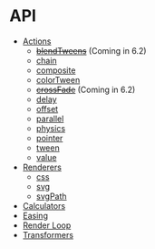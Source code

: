 # API

- [Actions](/docs/api/actions)
  - ~~[blendTweens](/docs/api/actions/blend-tweens.md)~~ (Coming in 6.2)
  - [chain](/docs/api/actions/chain.md)
  - [composite](/docs/api/actions/composite.md)
  - [colorTween](/docs/api/actions/color-tween.md)
  - ~~[crossFade](/docs/api/actions/cross-fade.md)~~ (Coming in 6.2)
  - [delay](/docs/api/actions/delay.md)
  - [offset](/docs/api/actions/offset.md)
  - [parallel](/docs/api/actions/parallel.md)
  - [physics](/docs/api/actions/physics.md)
  - [pointer](/docs/api/actions/pointer.md)
  - [tween](/docs/api/actions/tween.md)
  - [value](/docs/api/actions/value.md)
- [Renderers](/docs/api/renderers)
  - [css](/docs/api/renderers/css.md)
  - [svg](/docs/api/renderers/svg.md)
  - [svgPath](/docs/api/renderers/svg-path.md)
- [Calculators](/docs/api/calc.md)
- [Easing](/docs/api/easing.md)
- [Render Loop](/docs/api/render-loop.md)
- [Transformers](/docs/api/transformers.md)
